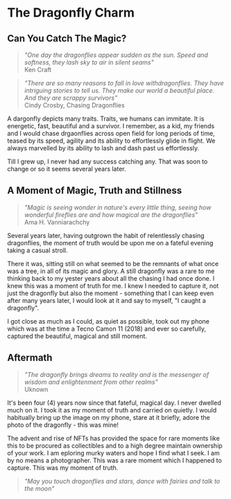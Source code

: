 # The Dragonfly Charm

## Can You Catch The Magic?

> *"One day the dragonflies appear sudden as the sun. Speed and softness, they lash sky to air in silent seams"*<br/>
> Ken Craft

> *"There are so many reasons to fall in love withdragonflies. They have intriguing stories to tell us. They make our world a beautiful place. And they are scrappy survivors"*<br/>
> Cindy Crosby, Chasing Dragonflies

A dargonfly depicts many traits. Traits, we humans can immitate. It is energetic, fast, beautiful and a survivor. I remember, as a kid, my friends and I would chase drgaonflies
across open field for long periods of time, teased by its speed, agility and its ability to effortlessly glide in flight. We always marvelled by its ability to lash and dash past us
effortlessly. 

Till I grew up, I never had any success catching any. That was soon to change or so it seems several years later.

## A Moment of Magic, Truth and Stillness

> *"Magic is seeing wonder in nature's every little thing, seeing how wonderful fireflies are and how magical are the dragonflies"*<br/>
> Ama H. Vanniarachchy

Several years later, having outgrown the habit of relentlessly chasing dragonflies, the moment of truth would be upon me on a fateful evening taking a casual stroll.

There it was, sitting still on what seemed to be the remnants of what once was a tree, in all of its magic and glory. A still dragonfly was a rare to me thinking back to my
yester years about all the chasing I had once done. I knew this was a moment of truth for me. I knew I needed to capture it, not just the dragonfly but also the moment - something
that I can keep even after many years later, I would look at it and say to myself, "I caught a dragonfly".

I got close as much as I could, as quiet as possible, took out my phone which was at the time a Tecno Camon 11 (2018) and ever so carefully, captured the beautiful, magical and still
moment. 

## Aftermath

> *"The dragonfly brings dreams to reality and is the messenger of wisdom and enlightenment from other realms"*<br/>
> Uknown

It's been four (4) years now since that fateful, magical day. I never dwelled much on it. I took it as my moment of truth and carried on quietly. I would habitually bring up the image
on my phone, stare at it briefly, adore the photo of the dragonfly - this was mine!

The advent and rise of NFTs has provided the space for rare moments like this to be procured as collectibles and to a high degree maintain ownership of your work. I am eploring
murky waters and hope I find what I seek. I am by no means a photographer. This was a rare moment which I happened to capture. This was my moment of truth.

> *"May you touch dragonflies and stars, dance with fairies and talk to the moon"*
